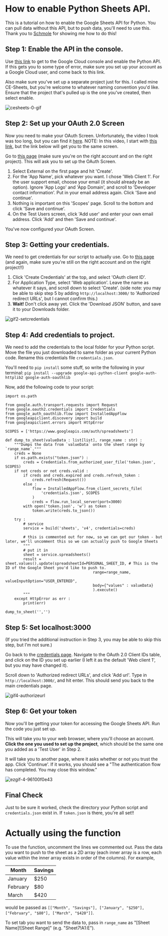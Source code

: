 # How to enable Python Sheets API.
This is a tutorial on how to enable the Google Sheets API for Python. You can pull data without this API, but to push data, you'll need to use this. Thank you to [Schmole](https://github.com/Schmoley2) for showing me how to do this!

## Step 1: Enable the API in the console.

Use [this link](https://console.cloud.google.com/flows/enableapi?apiid=sheets.googleapis.com) to get to the Google Cloud console and enable the Python API. If this gets you to some type of error, make sure you set up your account as a Google Cloud user, and come back to this link.

Also make sure you've set up a separate project just for this. I called mine CE-Sheets, but you're welcome to whatever naming convention you'd like. Ensure that the project that's pulled up is the one you've created, then select enable.

![cesheets-0-gif](https://github.com/andykasen13/CE-Assistant-v2/assets/89205919/ac347904-9cbe-489e-aa2a-ee030545c3fe)

## Step 2: Set up your OAuth 2.0 Screen
Now you need to make your OAuth Screen. Unfortunately, the video I took was too long, but you can find it [here](https://youtu.be/tyl_PCsl3kU). NOTE: In this video, I start with [this link](https://console.cloud.google.com/apis/credentials), but the link below will get you to the same screen.

Go to [this page](https://console.cloud.google.com/apis/credentials/consent) (make sure you're on the right account and on the right project). This will ask you to set up the OAuth Screen. 

1. Select External on the first page and hit 'Create'.
2. For the 'App Name', pick whatever you want. I chose 'Web Client 1'. For the user support email, choose your email (it should already be an option). Ignore 'App Logo' and 'App Domain', and scroll to 'Developer contact information'. Put in your email address again. Click 'Save and continue'.
3. Nothing is important on this 'Scopes' page. Scroll to the bottom and click 'Save and continue'.
4. On the Test Users screen, click 'Add user' and enter your own email address. Click 'Add' and then 'Save and continue'.

You've now configured your OAuth Screen.

## Step 3: Getting your credentials.
We need to get credentials for our script to actually use. Go to [this page](https://console.cloud.google.com/apis/credentials) (and again, make sure you're still on the right account and on the right project!!)

1. Click 'Create Credentials' at the top, and select 'OAuth client ID'.
2. For Application Type, select 'Web application'. Leave the name as whatever it says, and scroll down to select 'Create'. (side note: you may be able to skip step 5 by adding `http://localhost:3000/` to 'Authorized redirect URLs', but I cannot confirm this.)
3. **Wait!** Don't click away yet. Click the 'Download JSON' button, and save it to your Downloads folder.

![gif2-setcredentials](https://github.com/andykasen13/CE-Assistant-v2/assets/89205919/3cc353f8-d8f6-4d52-9f6d-5ade5076321e)

## Step 4: Add credentials to project.
We need to add the credentials to the local folder for your Python script. Move the file you just downloaded to same folder as your current Python code. Rename this credentials file `credentials.json`. 

You'll need to `pip install` some stuff, so write the following in your terminal: `pip install --upgrade google-api-python-client google-auth-httplib2 google-auth-oauthlib`

Now, add the following code to your script:

```
import os.path

from google.auth.transport.requests import Request
from google.oauth2.credentials import Credentials
from google_auth_oauthlib.flow import InstalledAppFlow
from googleapiclient.discovery import build
from googleapiclient.errors import HttpError

SCOPES = ['https://www.googleapis.com/auth/spreadsheets']

def dump_to_sheet(valueData : list[list], range_name : str) :
    """Dumps the data from `valueData` onto the sheet range by `range_name`."""
    creds = None
    if os.path.exists("token.json") :
        creds = Credentials.from_authorized_user_file('token.json', SCOPES)
    if not creds or not creds.valid :
        if creds and creds.expired and creds.refresh_token :
            creds.refresh(Request())
        else :
            flow = InstalledAppFlow.from_client_secrets_file(
                'credentials.json', SCOPES
            )
            creds = flow.run_local_server(port=3000)
        with open('token.json', 'w') as token :
            token.write(creds.to_json())
        
    try :
        # service
        service = build('sheets', 'v4', credentials=creds)

        # this is commented out for now, so we can get our token - but later, we'll uncomment this so we can actually push to Google Sheets
        """
        # put it in
        sheet = service.spreadsheets()
        result = sheet.values().update(spreadsheetId=PERSONAL_SHEET_ID, # This is the ID of the Google Sheet you'd like to push to.
                                       range=range_name,
                                       valueInputOption="USER_ENTERED",
                                       body={"values" : valueData}
                                       ).execute()
        """
    except HttpError as err :
        print(err)

dump_to_sheet('','')
```

## Step 5: Set localhost:3000
(If you tried the additional instruction in Step 3, you may be able to skip this step, but I'm not sure.)

Go back to the [credentials page](https://console.cloud.google.com/apis/credentials). Navigate to the OAuth 2.0 Client IDs table, and click on the ID you set up earlier (I left it as the default 'Web client 1', but you may have changed it).

Scroll down to 'Authorized redirect URLs', and click 'Add url'. Type in `http://localhost:3000/`, and hit enter. This should send you back to the main credentials page.

![gif4-authorizeurl](https://github.com/andykasen13/CE-Assistant-v2/assets/89205919/aefb162b-61aa-43de-b6e2-705a9d2ce80b)

## Step 6: Get your token
Now you'll be getting your token for accessing the Google Sheets API. Run the code you just set up. 

This will take you to your web browser, where you'll choose an account. **Click the one you used to set up the project**, which should be the same one you added as a 'Test User' in Step 2.

It will take you to another page, where it asks whether or not you trust the app. Click 'Continue'. If it works, you should see a "The authentication flow has completed. You may close this window."

![ezgif-4-96100f0e43](https://github.com/andykasen13/CE-Assistant-v2/assets/89205919/cabf86c4-1e67-4fbd-9dac-688ad77a3cf6)


## Final Check
Just to be sure it worked, check the directory your Python script and `credentials.json` exist in. If `token.json` is there, you're all set!!

# Actually using the function
To use the function, uncomment the lines we commented out. Pass the data you want to push to the sheet as a 2D array (each inner array is a row, each value within the inner array exists in order of the columns). For example,

| Month    | Savings |
| -------- | ------- |
| January  | $250    |
| February | $80     |
| March    | $420    |

would be passed as
`[["Month", "Savings"], ["January", "$250"], ["February", "$80"], ["March", "$420"]]`.

To set tab you want to send the data to, pass in `range_name` as "[Sheet Name]![Sheet Range]" (e.g. "Sheet7!A1:E").
